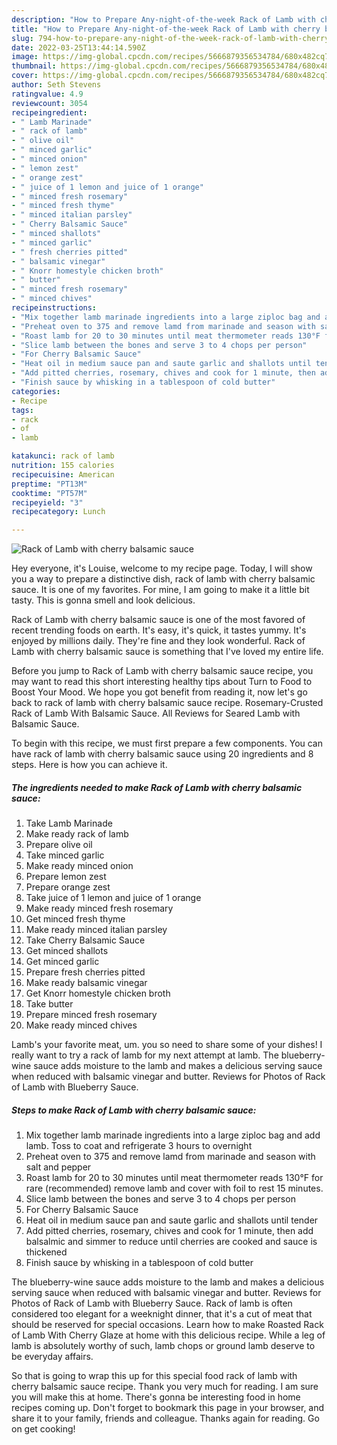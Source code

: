 ```yaml
---
description: "How to Prepare Any-night-of-the-week Rack of Lamb with cherry balsamic sauce"
title: "How to Prepare Any-night-of-the-week Rack of Lamb with cherry balsamic sauce"
slug: 794-how-to-prepare-any-night-of-the-week-rack-of-lamb-with-cherry-balsamic-sauce
date: 2022-03-25T13:44:14.590Z
image: https://img-global.cpcdn.com/recipes/5666879356534784/680x482cq70/rack-of-lamb-with-cherry-balsamic-sauce-recipe-main-photo.jpg
thumbnail: https://img-global.cpcdn.com/recipes/5666879356534784/680x482cq70/rack-of-lamb-with-cherry-balsamic-sauce-recipe-main-photo.jpg
cover: https://img-global.cpcdn.com/recipes/5666879356534784/680x482cq70/rack-of-lamb-with-cherry-balsamic-sauce-recipe-main-photo.jpg
author: Seth Stevens
ratingvalue: 4.9
reviewcount: 3054
recipeingredient:
- " Lamb Marinade"
- " rack of lamb"
- " olive oil"
- " minced garlic"
- " minced onion"
- " lemon zest"
- " orange zest"
- " juice of 1 lemon and juice of 1 orange"
- " minced fresh rosemary"
- " minced fresh thyme"
- " minced italian parsley"
- " Cherry Balsamic Sauce"
- " minced shallots"
- " minced garlic"
- " fresh cherries pitted"
- " balsamic vinegar"
- " Knorr homestyle chicken broth"
- " butter"
- " minced fresh rosemary"
- " minced chives"
recipeinstructions:
- "Mix together lamb marinade ingredients into a large ziploc bag and add lamb. Toss to coat and refrigerate 3 hours to overnight"
- "Preheat oven to 375 and remove lamd from marinade and season with salt and pepper"
- "Roast lamb for 20 to 30 minutes until meat thermometer reads 130°F for rare (recommended) remove lamb and cover with foil to rest 15 minutes."
- "Slice lamb between the bones and serve 3 to 4 chops per person"
- "For Cherry Balsamic Sauce"
- "Heat oil in medium sauce pan and saute garlic and shallots until tender"
- "Add pitted cherries, rosemary, chives and cook for 1 minute, then add balsalmic and simmer to reduce until cherries are cooked and sauce is thickened"
- "Finish sauce by whisking in a tablespoon of cold butter"
categories:
- Recipe
tags:
- rack
- of
- lamb

katakunci: rack of lamb 
nutrition: 155 calories
recipecuisine: American
preptime: "PT13M"
cooktime: "PT57M"
recipeyield: "3"
recipecategory: Lunch

---
```



![Rack of Lamb with cherry balsamic sauce](https://img-global.cpcdn.com/recipes/5666879356534784/680x482cq70/rack-of-lamb-with-cherry-balsamic-sauce-recipe-main-photo.jpg)

Hey everyone, it's Louise, welcome to my recipe page. Today, I will show you a way to prepare a distinctive dish, rack of lamb with cherry balsamic sauce. It is one of my favorites. For mine, I am going to make it a little bit tasty. This is gonna smell and look delicious.

Rack of Lamb with cherry balsamic sauce is one of the most favored of recent trending foods on earth. It's easy, it's quick, it tastes yummy. It's enjoyed by millions daily. They're fine and they look wonderful. Rack of Lamb with cherry balsamic sauce is something that I've loved my entire life.

Before you jump to Rack of Lamb with cherry balsamic sauce recipe, you may want to read this short interesting healthy tips about Turn to Food to Boost Your Mood. We hope you got benefit from reading it, now let&#39;s go back to rack of lamb with cherry balsamic sauce recipe. Rosemary-Crusted Rack of Lamb With Balsamic Sauce. All Reviews for Seared Lamb with Balsamic Sauce.


To begin with this recipe, we must first prepare a few components. You can have rack of lamb with cherry balsamic sauce using 20 ingredients and 8 steps. Here is how you can achieve it.

<!--inarticleads1-->

##### The ingredients needed to make Rack of Lamb with cherry balsamic sauce:

1. Take  Lamb Marinade
1. Make ready  rack of lamb
1. Prepare  olive oil
1. Take  minced garlic
1. Make ready  minced onion
1. Prepare  lemon zest
1. Prepare  orange zest
1. Take  juice of 1 lemon and juice of 1 orange
1. Make ready  minced fresh rosemary
1. Get  minced fresh thyme
1. Make ready  minced italian parsley
1. Take  Cherry Balsamic Sauce
1. Get  minced shallots
1. Get  minced garlic
1. Prepare  fresh cherries pitted
1. Make ready  balsamic vinegar
1. Get  Knorr homestyle chicken broth
1. Take  butter
1. Prepare  minced fresh rosemary
1. Make ready  minced chives


Lamb&#39;s your favorite meat, um. you so need to share some of your dishes! I really want to try a rack of lamb for my next attempt at lamb. The blueberry-wine sauce adds moisture to the lamb and makes a delicious serving sauce when reduced with balsamic vinegar and butter. Reviews for Photos of Rack of Lamb with Blueberry Sauce. 

<!--inarticleads2-->

##### Steps to make Rack of Lamb with cherry balsamic sauce:

1. Mix together lamb marinade ingredients into a large ziploc bag and add lamb. Toss to coat and refrigerate 3 hours to overnight
1. Preheat oven to 375 and remove lamd from marinade and season with salt and pepper
1. Roast lamb for 20 to 30 minutes until meat thermometer reads 130°F for rare (recommended) remove lamb and cover with foil to rest 15 minutes.
1. Slice lamb between the bones and serve 3 to 4 chops per person
1. For Cherry Balsamic Sauce
1. Heat oil in medium sauce pan and saute garlic and shallots until tender
1. Add pitted cherries, rosemary, chives and cook for 1 minute, then add balsalmic and simmer to reduce until cherries are cooked and sauce is thickened
1. Finish sauce by whisking in a tablespoon of cold butter


The blueberry-wine sauce adds moisture to the lamb and makes a delicious serving sauce when reduced with balsamic vinegar and butter. Reviews for Photos of Rack of Lamb with Blueberry Sauce. Rack of lamb is often considered too elegant for a weeknight dinner, that it&#39;s a cut of meat that should be reserved for special occasions. Learn how to make Roasted Rack of Lamb With Cherry Glaze at home with this delicious recipe. While a leg of lamb is absolutely worthy of such, lamb chops or ground lamb deserve to be everyday affairs. 

So that is going to wrap this up for this special food rack of lamb with cherry balsamic sauce recipe. Thank you very much for reading. I am sure you will make this at home. There's gonna be interesting food in home recipes coming up. Don't forget to bookmark this page in your browser, and share it to your family, friends and colleague. Thanks again for reading. Go on get cooking!
